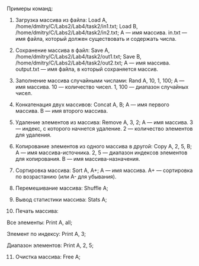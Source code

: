 Примеры команд:

1) Загрузка массива из файла:
Load A, /home/dmitry/C/Labs2/Lab4/task2/in1.txt;
Load B, /home/dmitry/C/Labs2/Lab4/task2/in2.txt;
A — имя массива.
in.txt — имя файла, который должен существовать и содержать числа.


2) Сохранение массива в файл:
Save A, /home/dmitry/C/Labs2/Lab4/task2/out1.txt;
Save B, /home/dmitry/C/Labs2/Lab4/task2/out2.txt;
A — имя массива.
output.txt — имя файла, в который сохраняется массив.


3) Заполнение массива случайными числами:
Rand A, 10, 1, 100;
A — имя массива.
10 — количество чисел.
1, 100 — диапазон случайных чисел.


4) Конкатенация двух массивов:
Concat A, B;
A — имя первого массива.
B — имя второго массива.


5) Удаление элементов из массива:
Remove A, 3, 2;
A — имя массива.
3 — индекс, с которого начнется удаление.
2 — количество элементов для удаления.


6) Копирование элементов из одного массива в другой:
Copy A, 2, 5, B;
A — имя массива-источника.
2, 5 — диапазон индексов элементов для копирования.
B — имя массива-назначения.


7) Cортировка массива:
Sort A, A+;
A — имя массива.
A+ — сортировка по возрастанию (или A- для убывания).


8) Перемешивание массива:
Shuffle A;

9) Вывод статистики массива:
Stats A;

10) Печать массива:

Все элементы:
Print A, all;

Элемент по индексу:
Print A, 3;

Диапазон элементов:
Print A, 2, 5;

11) Очистка массива:
Free A;
